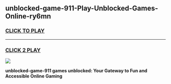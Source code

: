 
## unblocked-game-911-Play-Unblocked-Games-Online-ry6mn
<h3>
<a href="https://premium76.site?title=unblocked-game-911&ref=25A">CLICK TO PLAY</a></h3>
<hr>

<h3>
<a href="https://premium76.site?title=unblocked-game-911&ref=25A">CLICK 2 PLAY</a>
  
</h3>

<a href="https://premium76.site?title=unblocked-game-911&ref=25A"><img src="https://clearcache.store/games.png"></a>


**unblocked-game-911 games unblocked: Your Gateway to Fun and Accessible Online Gaming**
